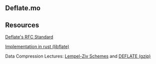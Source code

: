 ## Deflate.mo

## Resources
[Deflate's RFC Standard](https://www.rfc-editor.org/rfc/rfc1951#section-1.5)

[Implementation in rust (libflate)](https://github.com/sile/libflate)

Data Compression Lectures: [Lempel-Ziv Schemes](https://www.youtube.com/watch?v=VDXBnmr8AY0&list=PLU4IQLU9e_OpnkbCS_to64F_vw5yyg4HB&index=4) and [DEFLATE (gzip)](https://www.youtube.com/watch?v=oi2lMBBjQ8s&t=4038s)


